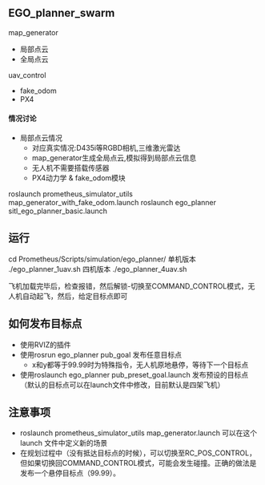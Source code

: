 ## EGO_planner_swarm

map_generator
- 局部点云
- 全局点云

uav_control
- fake_odom
- PX4

#### 情况讨论

 - 局部点云情况
   - 对应真实情况:D435i等RGBD相机,三维激光雷达
   - map_generator生成全局点云,模拟得到局部点云信息
   - 无人机不需要搭载传感器
   - PX4动力学 & fake_odom模块

roslaunch prometheus_simulator_utils map_generator_with_fake_odom.launch
roslaunch ego_planner sitl_ego_planner_basic.launch


## 运行

cd Prometheus/Scripts/simulation/ego_planner/
单机版本
./ego_planner_1uav.sh
四机版本
./ego_planner_4uav.sh

飞机加载完毕后，检查报错，然后解锁-切换至COMMAND_CONTROL模式，无人机自动起飞，然后，给定目标点即可

## 如何发布目标点

 - 使用RVIZ的插件
 - 使用rosrun ego_planner pub_goal 发布任意目标点
    - x和y都等于99.99时为特殊指令，无人机原地悬停，等待下一个目标点
 - 使用roslaunch ego_planner pub_preset_goal.launch 发布预设的目标点（默认的目标点可以在launch文件中修改，目前默认是四架飞机）


## 注意事项

 - roslaunch prometheus_simulator_utils map_generator.launch 可以在这个launch 文件中定义新的场景
 - 在规划过程中（没有抵达目标点的时候），可以切换至RC_POS_CONTROL，但如果切换回COMMAND_CONTROL模式，可能会发生碰撞。正确的做法是发布一个悬停目标点（99.99）。